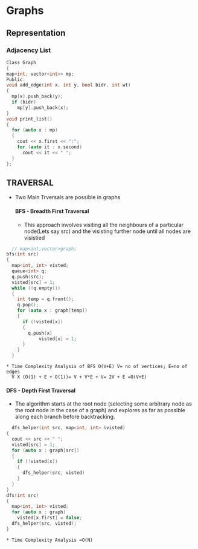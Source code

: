 # Graphs 
## Representation
  ### Adjacency List
  ```C++
Class Graph
{
  map<int, vector<int>> mp;
Public:
  void add_edge(int x, int y, bool bidr, int wt)
  {
    mp[x].push_back(y);
    if (bidr)
      mp[y].push_back(x);
  }
  void print_list()
  {
    for (auto x : mp)
    {
      cout << x.first << ":";
      for (auto it : x.second)
        cout << it << " ";
    }
  };
  ```
## TRAVERSAL
  
* Two Main Trversals are possible in graphs 
  #### BFS - Breadth First Traversal 
    * This approach involves visiting all the neighbours of a particular node(Lets say src) and the  visisting further node until all nodes are visistied
```C++
  // map<int,vector>graph;
bfs(int src)
{
  map<int, int> visted;
  queue<int> q;
  q.push(src);
  visted[src] = 1;
  while (!q.empty())
  {
    int temp = q.front();
    q.pop();
    for (auto x : graph[temp])
    {
      if (!visted[x])
      {
        q.push(x)
            visted[x] = 1;
      }
    }
  }
 ```
    * Time Complexity Analysis of BFS O(V+E) V= no of vertices; E=no of edges
      V X (O(1) + E + O(1))= V + V*E + V= 2V + E =O(V+E)
 
 #### DFS - Depth First Traversal 
  * The algorithm starts at the root node (selecting some arbitrary node as the root node in the case of a graph) and explores as far as possible along each 
 branch before backtracking.
``` C++
  dfs_helper(int src, map<int, int> &visted)
{
  cout << src << " ";
  visted[src] = 1;
  for (auto x : graph[src])
  {
    if (!visted[x])
    {
      dfs_helper(src, visted)
    }
  }
}
dfs(int src)
{
  map<int, int> visted;
  for (auto x : graph)
    visted[x.first] = false;
  dfs_helper(src, visted);
}
```
    * Time Complexity Analysis =O(N)
